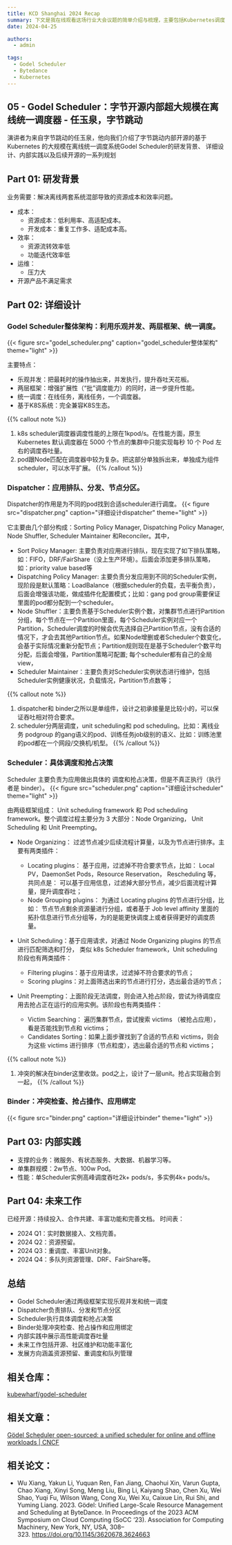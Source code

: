 ```yaml
---
title: KCD Shanghai 2024 Recap
summary: 下文是我在线观看这场行业大会议题的简单介绍与梳理，主要包括Kubernetes调度与资源管理以及LLM相关的议题。
date: 2024-04-25

authors:
  - admin

tags:
  - Godel Scheduler
  - Bytedance
  - Kubernetes
---
```


## 05 - Godel Scheduler：字节开源内部超大规模在离线统一调度器 - 任玉泉，字节跳动
演讲者为来自字节跳动的任玉泉，他向我们介绍了字节跳动内部开源的基于 Kubernetes 的大规模在离线统一调度系统Godel Scheduler的研发背景、
详细设计、内部实践以及后续开源的一系列规划

## Part 01: 研发背景
业务需要：解决离线两套系统混部导致的资源成本和效率问题。
- 成本：
    - 资源成本：低利用率、高适配成本。
    - 开发成本：重复工作多、适配成本高。
- 效率：
  - 资源流转效率低
  - 功能迭代效率低
- 运维：
  - 压力大
- 开源产品不满足需求

## Part 02: 详细设计
### Godel Scheduler整体架构：利用乐观并发、两层框架、统一调度。

{{< figure src="godel_scheduler.png" caption="godel_scheduler整体架构" theme="light" >}}

主要特点：
* 乐观并发：把最耗时的操作抽出来，并发执行，提升吞吐天花板。
* 两层框架：增强扩展性（“批”调度能力）的同时，进一步提升性能。
* 统一调度：在线任务，离线任务，一个调度器。
* 基于K8S系统：完全兼容K8S生态。

{{% callout note %}}
1. k8s scheduler调度器调度性能的上限在1kpod/s。在性能方面，原生 Kubernetes 默认调度器在 5000 个节点的集群中只能实现每秒 10 个 Pod 左右的调度吞吐量。
2. pod跟Node匹配在调度器中较为复杂。把这部分单独拆出来，单独成为组件scheduler，可以水平扩展。
{{% /callout %}}

### Dispatcher：应用排队、分发、节点分区。

Dispatcher的作用是为不同的pod找到合适scheduler进行调度。
{{< figure src="dispatcher.png" caption="详细设计dispatcher" theme="light" >}}

它主要由几个部分构成：Sorting Policy Manager, Dispatching Policy Manager, Node Shuffler, Scheduler Maintainer 和Reconciler。其中，
* Sort Policy Manager: 主要负责对应用进行排队，现在实现了如下排队策略， 如：FIFO，DRF/FairShare（没上生产环境）。后面会添加更多排队策略，如：priority value based等
* Dispatching Policy Manager: 主要负责分发应用到不同的Scheduler实例，现阶段是默认策略：LoadBalance（根据scheduler的负载，去平衡负责）， 后面会增强该功能，做成插件化配置模式；比如：gang pod group需要保证里面的pod都分配到一个scheduler。
* Node Shuffler：主要负责基于Scheduler实例个数，对集群节点进行Partition分组，每个节点在一个Partition里面，每个Scheduler实例对应一个Partition，Scheduler调度的时候会优先选择自己Partition节点，没有合适的情况下，才会去其他Partition节点。如果Node增删或者Scheduler个数变化，会基于实际情况重新分配节点；Partition规则现在是基于Scheduler个数平均分配，后面会增强，Partition策略可配置;  每个scheduler都有自己的全局view，
* Scheduler Maintainer：主要负责对Scheduler实例状态进行维护，包括Scheduler实例健康状况，负载情况，Partition节点数等；

{{% callout note %}}
1. dispatcher和 binder之所以是单组件，设计之初承接量是比较小的，可以保证吞吐相对符合要求。
2. scheduler分两层调度，unit scheduling和 pod scheduling。比如：离线业务 podgroup 的gang语义的pod、训练任务job级别的语义、比如：训练池里的pod都在一个网段/交换机/机型。
{{% /callout %}}
 
### Scheduler：具体调度和抢占决策

Scheduler 主要负责为应用做出具体的 调度和抢占决策，但是不真正执行（执行者是 binder）。
{{< figure src="scheduler.png" caption="详细设计scheduler" theme="light" >}}

由两级框架组成： Unit scheduling framework 和 Pod scheduling framework。整个调度过程主要分为 
3 大部分：Node Organizing， Unit Scheduling 和 Unit Preempting。

- Node Organizing： 过滤节点减少后续流程计算量，以及为节点进行排序。主要有两类插件：
  - Locating plugins： 基于应用，过滤掉不符合要求节点，比如： Local PV，DaemonSet Pods，Resource Reservation， Rescheduling 等，共同点是： 可以基于应用信息，过滤掉大部分节点，减少后面流程计算量，提升调度吞吐；
  - Node Grouping plugins： 为通过 Locating plugins 的节点进行分组，比如： 节点节点剩余资源量进行分组，或者基于 Job level affinity 里面的拓扑信息进行节点分组等，为的是能更快调度上或者获得更好的调度质量。

- Unit Scheduling：基于应用请求，对通过 Node Organizing plugins 的节点进行匹配筛选和打分，
类似 k8s Scheduler framework，Unit scheduling 阶段也有两类插件：
  - Filtering plugins：基于应用请求，过滤掉不符合要求的节点；
  - Scoring plugins：对上面筛选出来的节点进行打分，选出最合适的节点；

- Unit Preempting：上面阶段无法调度，则会进入抢占阶段，尝试为待调度应用去抢占正在运行的应用实例。该阶段也有两类插件：
  - Victim Searching： 遍历集群节点，尝试搜索 victims （被抢占应用），看是否能找到节点和 victims；
  - Candidates Sorting：如果上面步骤找到了合适的节点和 victims，则会为这些 victims 进行排序（节点粒度），选出最合适的节点和 victims；

{{% callout note %}}
1. 冲突的解决在binder这里收敛。pod之上，设计了一层unit。抢占实现融合到一起，
{{% /callout %}}

### Binder：冲突检查、抢占操作、应用绑定
{{< figure src="binder.png" caption="详细设计binder" theme="light" >}}

## Part 03: 内部实践
* 支撑的业务：微服务、有状态服务、大数据、机器学习等。
* 单集群规模：2w节点、100w Pod。
* 性能：单Scheduler实例高峰调度吞吐2k+ pods/s，多实例4k+ pods/s。

## Part 04: 未来工作
已经开源：持续投入、合作共建、丰富功能和完善文档。
时间表：
- 2024 Q1：实时数据接入、文档完善。
- 2024 Q2：资源预留。
- 2024 Q3：重调度、丰富Unit对象。
- 2024 Q4：多队列资源管理、DRF、FairShare等。

## 总结
* Godel Scheduler通过两级框架实现乐观并发和统一调度
* Dispatcher负责排队、分发和节点分区
* Scheduler执行具体调度和抢占决策
* Binder处理冲突检查、抢占操作和应用绑定
* 内部实践中展示高性能调度吞吐量
* 未来工作包括开源、社区维护和功能丰富化
* 发展方向涵盖资源预留、重调度和队列管理

## 相关仓库：
[kubewharf/godel-scheduler](https://github.com/kubewharf/godel-scheduler)

## 相关文章：
[Gödel Scheduler open-sourced: a unified scheduler for online and offline workloads | CNCF](https://www.cncf.io/blog/2024/04/02/godel-scheduler-open-sourced-a-unified-scheduler-for-online-and-offline-workloads/)


## 相关论文：
* Wu Xiang, Yakun Li, Yuquan Ren, Fan Jiang, Chaohui Xin, Varun Gupta, Chao Xiang, Xinyi Song, Meng Liu, Bing Li, Kaiyang Shao, Chen Xu, Wei Shao, Yuqi Fu, Wilson Wang, Cong Xu, Wei Xu, Caixue Lin, Rui Shi, and Yuming Liang. 2023. Gödel: Unified Large-Scale Resource Management and Scheduling at ByteDance. In Proceedings of the 2023 ACM Symposium on Cloud Computing (SoCC ‘23). Association for Computing Machinery, New York, NY, USA, 308–323. https://doi.org/10.1145/3620678.3624663